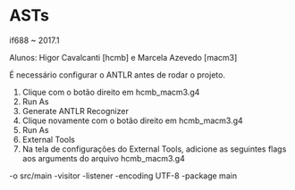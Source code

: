# ASTs
if688 ~ 2017.1

Alunos: Higor Cavalcanti [hcmb] e Marcela Azevedo [macm3]

É necessário configurar o ANTLR antes de rodar o projeto.

1. Clique com o botão direito em hcmb_macm3.g4
2. Run As
3. Generate ANTLR Recognizer
3. Clique novamente com o botão direito em hcmb_macm3.g4
4. Run As
5. External Tools
4. Na tela de configurações do External Tools, adicione as seguintes flags aos arguments do arquivo hcmb_macm3.g4

 -o src/main -visitor -listener -encoding UTF-8 -package main
